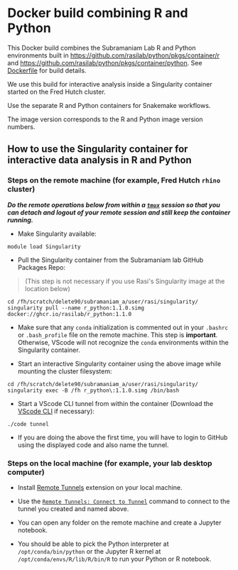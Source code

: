 # Docker build combining R and Python

This Docker build combines the Subramaniam Lab R and Python environments built in https://github.com/rasilab/python/pkgs/container/r and https://github.com/rasilab/python/pkgs/container/python.
See [Dockerfile](./Dockerfile) for build details.

We use this build for interactive analysis inside a Singularity container started on the Fred Hutch cluster.

Use the separate R and Python containers for Snakemake workflows.

The image version corresponds to the R and Python image version numbers.

## How to use the Singularity container for interactive data analysis in R and Python

### Steps on the remote machine (for example, Fred Hutch `rhino` cluster)

***Do the remote operations below from within a [`tmux`](https://www.redhat.com/sysadmin/introduction-tmux-linux) session so that you can detach and logout of your remote session and still keep the container running.***

- Make Singularity available:

```
module load Singularity
```


-  Pull the Singularity container from the Subramaniam lab GitHub Packages Repo:

> (This step is not necessary if you use Rasi's Singularity image at the location below)

```
cd /fh/scratch/delete90/subramaniam_a/user/rasi/singularity/
singularity pull --name r_python:1.1.0.simg docker://ghcr.io/rasilab/r_python:1.1.0
```

- Make sure that any `conda` initialization is commented out in your `.bashrc` or `.bash_profile` file on the remote machine. This step is **important**. Otherwise, VScode will not recognize the `conda` environments within the Singularity container.

- Start an interactive Singularity container using the above image while mounting the cluster filesystem:

```
cd /fh/scratch/delete90/subramaniam_a/user/rasi/singularity/
singularity exec -B /fh r_python\:1.1.0.simg /bin/bash
```

- Start a VScode CLI tunnel from within the container (Download the [VScode CLI](https://code.visualstudio.com/#alt-downloads) if necessary):

```
./code tunnel
```

- If you are doing the above the first time, you will have to login to GitHub using the displayed code and also name the tunnel.

### Steps on the local machine (for example, your lab desktop computer)

- Install [Remote Tunnels](https://code.visualstudio.com/docs/remote/tunnels) extension on your local machine.

- Use the [`Remote Tunnels: Connect to Tunnel`](https://code.visualstudio.com/docs/remote/tunnels#_remote-tunnels-extension) command to connect to the tunnel you created and named above.

- You can open any folder on the remote machine and create a Jupyter notebook.

- You should be able to pick the Python interpreter at `/opt/conda/bin/python` or the Jupyter R kernel at `/opt/conda/envs/R/lib/R/bin/R` to run your Python or R notebook.
